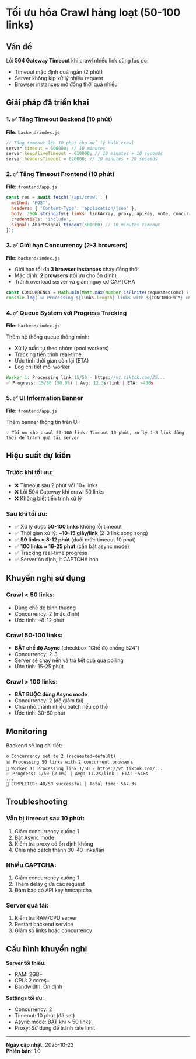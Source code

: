 # Tối ưu hóa Crawl hàng loạt (50-100 links)

## Vấn đề
Lỗi **504 Gateway Timeout** khi crawl nhiều link cùng lúc do:
- Timeout mặc định quá ngắn (2 phút)
- Server không kịp xử lý nhiều request
- Browser instances mở đồng thời quá nhiều

## Giải pháp đã triển khai

### 1. ✅ Tăng Timeout Backend (10 phút)
**File:** `backend/index.js`

```javascript
// Tăng timeout lên 10 phút cho xử lý bulk crawl
server.timeout = 600000; // 10 minutes
server.keepAliveTimeout = 610000; // 10 minutes + 10 seconds  
server.headersTimeout = 620000; // 10 minutes + 20 seconds
```

### 2. ✅ Tăng Timeout Frontend (10 phút)
**File:** `frontend/app.js`

```javascript
const res = await fetch('/api/crawl', {
  method: 'POST',
  headers: { 'Content-Type': 'application/json' },
  body: JSON.stringify({ links: linkArray, proxy, apiKey, note, concurrency }),
  credentials: 'include',
  signal: AbortSignal.timeout(600000) // 10 minutes timeout
});
```

### 3. ✅ Giới hạn Concurrency (2-3 browsers)
**File:** `backend/index.js`

- Giới hạn tối đa **3 browser instances** chạy đồng thời
- Mặc định: **2 browsers** (tối ưu cho ổn định)
- Tránh overload server và giảm nguy cơ CAPTCHA

```javascript
const CONCURRENCY = Math.min(Math.max(Number.isFinite(requestedConc) ? requestedConc : 2, 1), 3);
console.log(`📊 Processing ${links.length} links with ${CONCURRENCY} concurrent browsers`);
```

### 4. ✅ Queue System với Progress Tracking
**File:** `backend/index.js`

Thêm hệ thống queue thông minh:
- Xử lý tuần tự theo nhóm (pool workers)
- Tracking tiến trình real-time
- Ước tính thời gian còn lại (ETA)
- Log chi tiết mỗi worker

```javascript
Worker 1: Processing link 15/50 - https://vt.tiktok.com/ZS...
✅ Progress: 15/50 (30.0%) | Avg: 12.3s/link | ETA: ~430s
```

### 5. ✅ UI Information Banner
**File:** `frontend/app.js`

Thêm banner thông tin trên UI:
```
💡 Tối ưu cho crawl 50-100 link: Timeout 10 phút, xử lý 2-3 link đồng thời để tránh quá tải server
```

## Hiệu suất dự kiến

### Trước khi tối ưu:
- ❌ Timeout sau 2 phút với 10+ links
- ❌ Lỗi 504 Gateway khi crawl 50 links
- ❌ Không biết tiến trình xử lý

### Sau khi tối ưu:
- ✅ Xử lý được **50-100 links** không lỗi timeout
- ✅ Thời gian xử lý: ~**10-15 giây/link** (2-3 link song song)
- ✅ **50 links ≈ 8-12 phút** (dưới mức timeout 10 phút)
- ✅ **100 links ≈ 16-25 phút** (cần bật async mode)
- ✅ Tracking real-time progress
- ✅ Server ổn định, ít CAPTCHA hơn

## Khuyến nghị sử dụng

### Crawl < 50 links:
- Dùng chế độ bình thường
- Concurrency: 2 (mặc định)
- Ước tính: ~8-12 phút

### Crawl 50-100 links:
- **BẬT chế độ Async** (checkbox "Chế độ chống 524")
- Concurrency: 2-3
- Server sẽ chạy nền và trả kết quả qua polling
- Ước tính: 15-25 phút

### Crawl > 100 links:
- **BẮT BUỘC dùng Async mode**
- Concurrency: 2 (để giảm tải)
- Chia nhỏ thành nhiều batch nếu có thể
- Ước tính: 30-60 phút

## Monitoring

Backend sẽ log chi tiết:
```
⚙️ Concurrency set to 2 (requested=default)
📊 Processing 50 links with 2 concurrent browsers
🔄 Worker 1: Processing link 1/50 - https://vt.tiktok.com/...
✅ Progress: 1/50 (2.0%) | Avg: 11.2s/link | ETA: ~548s
...
🎉 COMPLETED: 48/50 successful | Total time: 567.3s
```

## Troubleshooting

### Vẫn bị timeout sau 10 phút:
1. Giảm concurrency xuống 1
2. Bật Async mode
3. Kiểm tra proxy có ổn định không
4. Chia nhỏ batch thành 30-40 links/lần

### Nhiều CAPTCHA:
1. Giảm concurrency xuống 1
2. Thêm delay giữa các request
3. Đảm bảo có API key hmcaptcha

### Server quá tải:
1. Kiểm tra RAM/CPU server
2. Restart backend service
3. Giảm số links hoặc concurrency

## Cấu hình khuyến nghị

**Server tối thiểu:**
- RAM: 2GB+
- CPU: 2 cores+
- Bandwidth: Ổn định

**Settings tối ưu:**
- Concurrency: 2
- Timeout: 10 phút (đã set)
- Async mode: BẬT khi > 50 links
- Proxy: Sử dụng để tránh rate limit

---
**Ngày cập nhật:** 2025-10-23  
**Phiên bản:** 1.0
